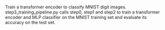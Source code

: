 Train a transformer encoder to classify MNIST digit images. step3_training_pipeline.py calls step0, step1 and step2 to train a transformer encoder and MLP classifier on the MNIST training set and evaluate its accuracy on the test set.
